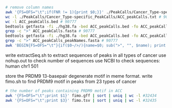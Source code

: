 
```bash
# remove column names
awk '{FS=OFS="\t";if(FNR != 1){print $0;}}' ./PeakCalls/Cancer_Type-specific_PeakCalls/ACC_peakCalls.txt > ACC_peakCalls.bed
wc -l ./PeakCalls/Cancer_Type-specific_PeakCalls/ACC_peakCalls.txt # 90778
wc -l ACC_peakCalls.bed # 90777
bedtools getfasta -fi ./hg38.fa -bed ACC_peakCalls.bed -fo ACC_peakCalls.fasta
grep -c ">" ACC_peakCalls.fasta # 90777
bedtools getfasta -fi ./hg38.fa -bed ACC_peakCalls.bed -fo ACC_peakCalls_peakNames.fasta -name
grep -c ">" ACC_peakCalls_peakNames.fasta # 90777
awk 'BEGIN{FS=OFS="\t"}{if($0~/>/){name=$0; sub(">", "", $name); print $name}}' ACC_peakCalls_peakNames.fasta | wc -l # 90777
```
write extractSeq.sh to extract sequences of peaks in all types of cancer
use nohup.out to check number of sequences
use NCBI to check sequences: human chr1 501

store the PRDM9 13-basepair degenerate motif in meme format.
write fimo.sh to find PRDM9 motif in peaks from 23 types of cancer
```bash
# the number of peaks containing PRDM9 motif in ACC
awk '{FS=OFS="\t";print $1}' fimo.gff | sort | uniq | wc -l #32434
awk '{FS=OFS="\t";print $3}' fimo.tsv | sort | uniq | wc -l #32435


```
<!--stackedit_data:
eyJoaXN0b3J5IjpbLTIwOTgxODIxMTcsMTk4NDI4NzQzNCwxOT
E4NDgyNzY2LC0xNDkzMjQ1OTA5LDkyMDk0MTkwMSwtMTQ1OTU2
Mjc5MSwxODA1NzE4NTA4LDE2NzkyOTY4NTIsMTM2MjY0MTQ1Nl
19
-->
